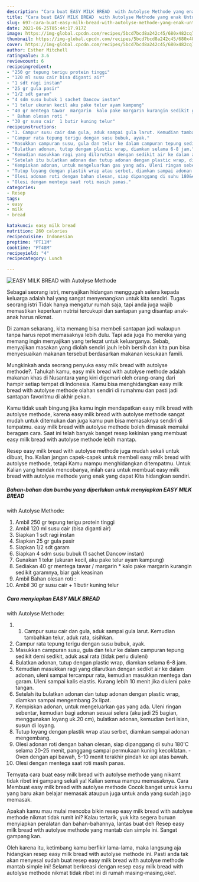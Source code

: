 ```yaml
---
description: "Cara buat EASY MILK BREAD  with Autolyse Methode yang enak Untuk Jualan"
title: "Cara buat EASY MILK BREAD  with Autolyse Methode yang enak Untuk Jualan"
slug: 697-cara-buat-easy-milk-bread-with-autolyse-methode-yang-enak-untuk-jualan
date: 2021-06-25T05:44:17.917Z
image: https://img-global.cpcdn.com/recipes/5bcd7bcd8a242c45/680x482cq70/easy-milk-bread-with-autolyse-methode-foto-resep-utama.jpg
thumbnail: https://img-global.cpcdn.com/recipes/5bcd7bcd8a242c45/680x482cq70/easy-milk-bread-with-autolyse-methode-foto-resep-utama.jpg
cover: https://img-global.cpcdn.com/recipes/5bcd7bcd8a242c45/680x482cq70/easy-milk-bread-with-autolyse-methode-foto-resep-utama.jpg
author: Esther Mitchell
ratingvalue: 3.6
reviewcount: 6
recipeingredient:
- "250 gr tepung terigu protein tinggi"
- "120 ml susu cair bisa diganti air"
- "1 sdt ragi instan"
- "25 gr gula pasir"
- "1/2 sdt garam"
- "4 sdm susu bubuk 1 sachet Dancow instan"
- "1 telur ukuran kecil aku pake telur ayam kampung"
- "40 gr mentega tawar  margarin  kalo pake margarin kurangin sedikit garamnya biar gak keasinan"
- " Bahan olesan roti "
- "30 gr susu cair  1 butir kuning telur"
recipeinstructions:
- "1. Campur susu cair dan gula, aduk sampai gula larut. Kemudian tambahkan telur, aduk rata, sisihkan."
- "Campur rata tepung terigu dengan susu bubuk, ayak."
- "Masukkan campuran susu, gula dan telur ke dalam campuran tepung sedikit demi sedikit, aduk asal rata (tidak perlu diuleni)"
- "Bulatkan adonan, tutup dengan plastic wrap, diamkan selama 6-8 jam."
- "Kemudian masukkan ragi yang dilarutkan dengan sedikit air ke dalam adonan, uleni sampai tercampur rata, kemudian masukkan mentega dan garam. Uleni sampai kalis elastis. Kurang lebih 10 menit jika diuleni pake tangan."
- "Setelah itu bulatkan adonan dan tutup adonan dengan plastic wrap, diamkan sampai mengembang 2x lipat."
- "Kempiskan adonan, untuk mengeluarkan gas yang ada. Uleni ringan sebentar, kemudian bagi adonan sesuai selera (aku jadi 25 bagian, menggunakan loyang uk.20 cm), bulatkan adonan, kemudian beri isian, susun di loyang."
- "Tutup loyang dengan plastik wrap atau serbet, diamkan sampai adonan mengembang."
- "Olesi adonan roti dengan bahan olesan, siap dipanggang di suhu 180&#39;C selama 20-25 menit, panggang sampai permukaan kuning kecoklatan.  Oven dengan api bawah, 5-10 menit terakhir pindah ke api atas bawah."
- "Olesi dengan mentega saat roti masih panas."
categories:
- Resep
tags:
- easy
- milk
- bread

katakunci: easy milk bread 
nutrition: 260 calories
recipecuisine: Indonesian
preptime: "PT11M"
cooktime: "PT48M"
recipeyield: "4"
recipecategory: Lunch

---
```



![EASY MILK BREAD 
with Autolyse Methode](https://img-global.cpcdn.com/recipes/5bcd7bcd8a242c45/680x482cq70/easy-milk-bread-with-autolyse-methode-foto-resep-utama.jpg)

Sebagai seorang istri, menyajikan hidangan menggugah selera kepada keluarga adalah hal yang sangat menyenangkan untuk kita sendiri. Tugas seorang istri Tidak hanya mengatur rumah saja, tapi anda juga wajib memastikan keperluan nutrisi tercukupi dan santapan yang disantap anak-anak harus nikmat.

Di zaman  sekarang, kita memang bisa membeli santapan jadi walaupun tanpa harus repot memasaknya lebih dulu. Tapi ada juga lho mereka yang memang ingin menyajikan yang terlezat untuk keluarganya. Sebab, menyajikan masakan yang diolah sendiri jauh lebih bersih dan kita pun bisa menyesuaikan makanan tersebut berdasarkan makanan kesukaan famili. 



Mungkinkah anda seorang penyuka easy milk bread 
with autolyse methode?. Tahukah kamu, easy milk bread 
with autolyse methode adalah makanan khas di Nusantara yang kini digemari oleh orang-orang dari hampir setiap tempat di Indonesia. Kamu bisa menghidangkan easy milk bread 
with autolyse methode olahan sendiri di rumahmu dan pasti jadi santapan favoritmu di akhir pekan.

Kamu tidak usah bingung jika kamu ingin mendapatkan easy milk bread 
with autolyse methode, karena easy milk bread 
with autolyse methode sangat mudah untuk ditemukan dan juga kamu pun bisa memasaknya sendiri di tempatmu. easy milk bread 
with autolyse methode boleh dimasak memalui beragam cara. Saat ini telah banyak banget resep kekinian yang membuat easy milk bread 
with autolyse methode lebih mantap.

Resep easy milk bread 
with autolyse methode juga mudah sekali untuk dibuat, lho. Kalian jangan capek-capek untuk membeli easy milk bread 
with autolyse methode, tetapi Kamu mampu menghidangkan ditempatmu. Untuk Kalian yang hendak mencobanya, inilah cara untuk membuat easy milk bread 
with autolyse methode yang enak yang dapat Kita hidangkan sendiri.

<!--inarticleads1-->

##### Bahan-bahan dan bumbu yang diperlukan untuk menyiapkan EASY MILK BREAD 
with Autolyse Methode:

1. Ambil 250 gr tepung terigu protein tinggi
1. Ambil 120 ml susu cair (bisa diganti air)
1. Siapkan 1 sdt ragi instan
1. Siapkan 25 gr gula pasir
1. Siapkan 1/2 sdt garam
1. Siapkan 4 sdm susu bubuk (1 sachet Dancow instan)
1. Gunakan 1 telur (ukuran kecil, aku pake telur ayam kampung)
1. Sediakan 40 gr mentega tawar / margarin * kalo pake margarin kurangin sedikit garamnya, biar gak keasinan
1. Ambil  Bahan olesan roti :
1. Ambil 30 gr susu cair + 1 butir kuning telur




<!--inarticleads2-->

##### Cara menyiapkan EASY MILK BREAD 
with Autolyse Methode:

1. 1. Campur susu cair dan gula, aduk sampai gula larut. Kemudian tambahkan telur, aduk rata, sisihkan.
1. Campur rata tepung terigu dengan susu bubuk, ayak.
1. Masukkan campuran susu, gula dan telur ke dalam campuran tepung sedikit demi sedikit, aduk asal rata (tidak perlu diuleni)
1. Bulatkan adonan, tutup dengan plastic wrap, diamkan selama 6-8 jam.
1. Kemudian masukkan ragi yang dilarutkan dengan sedikit air ke dalam adonan, uleni sampai tercampur rata, kemudian masukkan mentega dan garam. Uleni sampai kalis elastis. Kurang lebih 10 menit jika diuleni pake tangan.
1. Setelah itu bulatkan adonan dan tutup adonan dengan plastic wrap, diamkan sampai mengembang 2x lipat.
1. Kempiskan adonan, untuk mengeluarkan gas yang ada. Uleni ringan sebentar, kemudian bagi adonan sesuai selera (aku jadi 25 bagian, menggunakan loyang uk.20 cm), bulatkan adonan, kemudian beri isian, susun di loyang.
1. Tutup loyang dengan plastik wrap atau serbet, diamkan sampai adonan mengembang.
1. Olesi adonan roti dengan bahan olesan, siap dipanggang di suhu 180&#39;C selama 20-25 menit, panggang sampai permukaan kuning kecoklatan.  - Oven dengan api bawah, 5-10 menit terakhir pindah ke api atas bawah.
1. Olesi dengan mentega saat roti masih panas.




Ternyata cara buat easy milk bread 
with autolyse methode yang nikamt tidak ribet ini gampang sekali ya! Kalian semua mampu memasaknya. Cara Membuat easy milk bread 
with autolyse methode Cocok banget untuk kamu yang baru akan belajar memasak ataupun juga untuk anda yang sudah jago memasak.

Apakah kamu mau mulai mencoba bikin resep easy milk bread 
with autolyse methode nikmat tidak rumit ini? Kalau tertarik, yuk kita segera buruan menyiapkan peralatan dan bahan-bahannya, lantas buat deh Resep easy milk bread 
with autolyse methode yang mantab dan simple ini. Sangat gampang kan. 

Oleh karena itu, ketimbang kamu berfikir lama-lama, maka langsung aja hidangkan resep easy milk bread 
with autolyse methode ini. Pasti anda tak akan menyesal sudah buat resep easy milk bread 
with autolyse methode mantab simple ini! Selamat berkreasi dengan resep easy milk bread 
with autolyse methode nikmat tidak ribet ini di rumah masing-masing,oke!.

